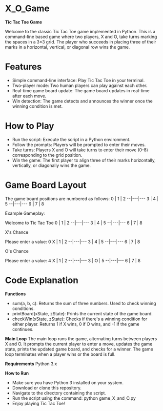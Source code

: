 # X_O_Game

**Tic Tac Toe Game**

Welcome to the classic Tic Tac Toe game implemented in Python. This is a command-line based game where two players, X and O, take turns marking the spaces in a 3×3 grid. The player who succeeds in placing three of their marks in a horizontal, vertical, or diagonal row wins the game.

# Features
* Simple command-line interface: Play Tic Tac Toe in your terminal.
* Two-player mode: Two human players can play against each other.
* Real-time game board update: The game board updates in real-time after each move.
* Win detection: The game detects and announces the winner once the winning condition is met.

# How to Play
* Run the script: Execute the script in a Python environment.
* Follow the prompts: Players will be prompted to enter their moves.
* Take turns: Players X and O will take turns to enter their move (0-8) corresponding to the grid position.
* Win the game: The first player to align three of their marks horizontally, vertically, or diagonally wins the game.

# Game Board Layout

The game board positions are numbered as follows:
0 | 1 | 2
--|---|---
3 | 4 | 5
--|---|---
6 | 7 | 8

Example Gameplay: 

Welcome to Tic Tac Toe
0 | 1 | 2
--|---|---
3 | 4 | 5
--|---|---
6 | 7 | 8

X's Chance

Please enter a value: 0
X | 1 | 2
--|---|---
3 | 4 | 5
--|---|---
6 | 7 | 8

O's Chance

Please enter a value: 4
X | 1 | 2
--|---|---
3 | O | 5
--|---|---
6 | 7 | 8

# Code Explanation

**Functions**
* sum(a, b, c): Returns the sum of three numbers. Used to check winning conditions.
* printBoard(xState, zState): Prints the current state of the game board.
* checkWin(xState, zState): Checks if there's a winning condition for either player. Returns 1 if X wins, 0 if O wins, and -1 if the game continues.

**Main Loop**
The main loop runs the game, alternating turns between players X and O. It prompts the current player to enter a move, updates the game state, prints the updated game board, and checks for a winner. The game loop terminates when a player wins or the board is full.

**Requirements**
Python 3.x

**How to Run**
* Make sure you have Python 3 installed on your system.
* Download or clone this repository.
* Navigate to the directory containing the script.
* Run the script using the command: python game_X_and_O.py
* Enjoy playing Tic Tac Toe!
